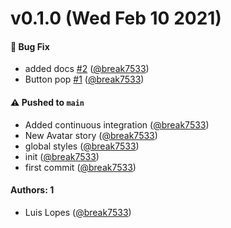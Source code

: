 # v0.1.0 (Wed Feb 10 2021)

#### 🐛 Bug Fix

- added docs [#2](https://github.com/break7533/storybook-design-system/pull/2) ([@break7533](https://github.com/break7533))
- Button pop [#1](https://github.com/break7533/storybook-design-system/pull/1) ([@break7533](https://github.com/break7533))

#### ⚠️ Pushed to `main`

- Added continuous integration ([@break7533](https://github.com/break7533))
- New Avatar story ([@break7533](https://github.com/break7533))
- global styles ([@break7533](https://github.com/break7533))
- init ([@break7533](https://github.com/break7533))
- first commit ([@break7533](https://github.com/break7533))

#### Authors: 1

- Luis Lopes ([@break7533](https://github.com/break7533))
